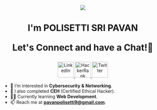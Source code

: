 <p align="center">
  <img src="https://capsule-render.vercel.app/api?type=waving&color=gradient&text=Hello!&height=100&section=header"/>
</p>

<h1 align="center">
  I'm POLISETTI SRI PAVAN
  
  Let's Connect and have a Chat!💬
</h1>

<p align="center">
  <a href="https://www.linkedin.com/in/pavan-polisetti">
    <img height="50" src="https://user-images.githubusercontent.com/46517096/166973395-19676cd8-f8ec-4abf-83ff-da8243505b82.png" alt="LinkedIn"/>
  </a>

  
  <a href="https://www.hackerrank.com/pavan_polisetti">
    <img height="50" src="https://user-images.githubusercontent.com/46517096/166974956-971eeed0-3aeb-4b06-b6f6-5e2f6e9e8a67.png" alt="HackerRank"/>
  </a>
  
  <a href="https://twitter.com/pavan_polisetti">
    <img height="50" src="https://user-images.githubusercontent.com/46517096/166975123-33e7e0cd-dc7d-439d-89b6-3e51b3a1a594.png" alt="Twitter"/>
  </a>
</p>

- 👀 I’m interested in **Cybersecurity & Networking**.
- 🌱 I also completed **CEH** (Certified Ethical Hacker).
- 👨‍💻 Currently learning **Web Development**.
- 📫 Reach me at **pavanpolisetti9@gmail.com**.
